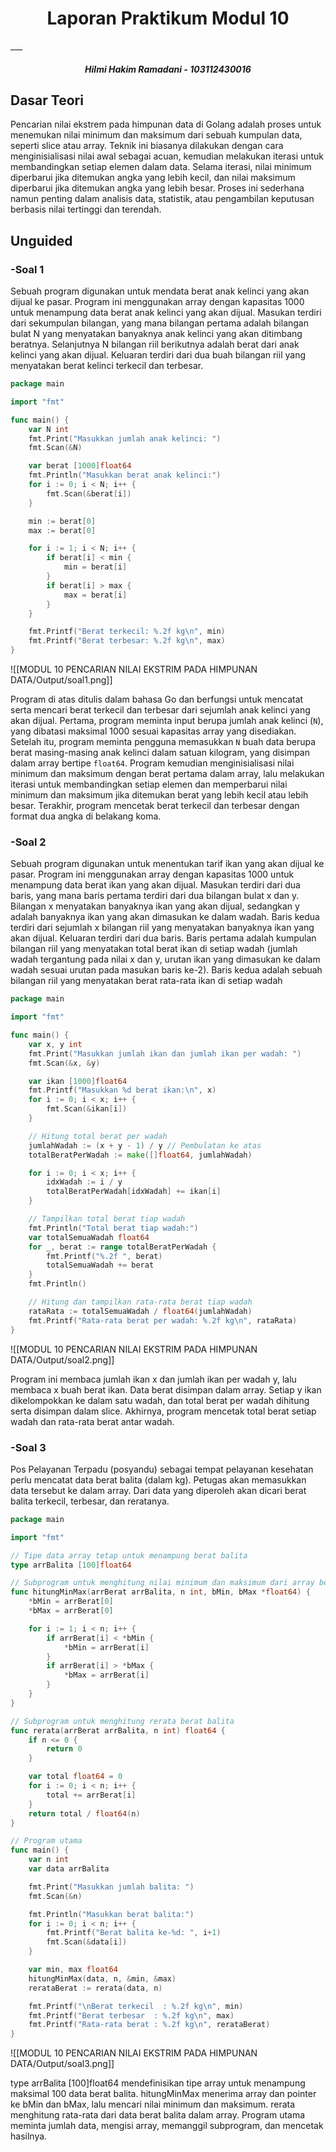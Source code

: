 <h1 align="center">Laporan Praktikum Modul 10</h1>
___
<h5 align="center">Hilmi Hakim Ramadani - 103112430016</h5>

## Dasar Teori

Pencarian nilai ekstrem pada himpunan data di Golang adalah proses untuk menemukan nilai minimum dan maksimum dari sebuah kumpulan data, seperti slice atau array. Teknik ini biasanya dilakukan dengan cara menginisialisasi nilai awal sebagai acuan, kemudian melakukan iterasi untuk membandingkan setiap elemen dalam data. Selama iterasi, nilai minimum diperbarui jika ditemukan angka yang lebih kecil, dan nilai maksimum diperbarui jika ditemukan angka yang lebih besar. Proses ini sederhana namun penting dalam analisis data, statistik, atau pengambilan keputusan berbasis nilai tertinggi dan terendah.


## Unguided

### -Soal 1
Sebuah program digunakan untuk mendata berat anak kelinci yang akan dijual ke pasar.
Program ini menggunakan array dengan kapasitas 1000 untuk menampung data berat anak
kelinci yang akan dijual.
Masukan terdiri dari sekumpulan bilangan, yang mana bilangan pertama adalah bilangan
bulat N yang menyatakan banyaknya anak kelinci yang akan ditimbang beratnya. Selanjutnya
N bilangan riil berikutnya adalah berat dari anak kelinci yang akan dijual.
Keluaran terdiri dari dua buah bilangan riil yang menyatakan berat kelinci terkecil dan
terbesar.

```go
package main

import "fmt"

func main() {
	var N int
	fmt.Print("Masukkan jumlah anak kelinci: ")
	fmt.Scan(&N)

	var berat [1000]float64
	fmt.Println("Masukkan berat anak kelinci:")
	for i := 0; i < N; i++ {
		fmt.Scan(&berat[i])
	}

	min := berat[0]
	max := berat[0]

	for i := 1; i < N; i++ {
		if berat[i] < min {
			min = berat[i]
		}
		if berat[i] > max {
			max = berat[i]
		}
	}

	fmt.Printf("Berat terkecil: %.2f kg\n", min)
	fmt.Printf("Berat terbesar: %.2f kg\n", max)
}
```

![[MODUL 10 PENCARIAN NILAI EKSTRIM PADA HIMPUNAN DATA/Output/soal1.png]]

Program di atas ditulis dalam bahasa Go dan berfungsi untuk mencatat serta mencari berat terkecil dan terbesar dari sejumlah anak kelinci yang akan dijual. Pertama, program meminta input berupa jumlah anak kelinci (`N`), yang dibatasi maksimal 1000 sesuai kapasitas array yang disediakan. Setelah itu, program meminta pengguna memasukkan `N` buah data berupa berat masing-masing anak kelinci dalam satuan kilogram, yang disimpan dalam array bertipe `float64`. Program kemudian menginisialisasi nilai minimum dan maksimum dengan berat pertama dalam array, lalu melakukan iterasi untuk membandingkan setiap elemen dan memperbarui nilai minimum dan maksimum jika ditemukan berat yang lebih kecil atau lebih besar. Terakhir, program mencetak berat terkecil dan terbesar dengan format dua angka di belakang koma.


### -Soal 2
Sebuah program digunakan untuk menentukan tarif ikan yang akan dijual ke pasar. Program
ini menggunakan array dengan kapasitas 1000 untuk menampung data berat ikan yang akan
dijual.
Masukan terdiri dari dua baris, yang mana baris pertama terdiri dari dua bilangan bulat x dan
y. Bilangan x menyatakan banyaknya ikan yang akan dijual, sedangkan y adalah banyaknya
ikan yang akan dimasukan ke dalam wadah. Baris kedua terdiri dari sejumlah x bilangan riil
yang menyatakan banyaknya ikan yang akan dijual.
Keluaran terdiri dari dua baris. Baris pertama adalah kumpulan bilangan riil yang menyatakan
total berat ikan di setiap wadah (jumlah wadah tergantung pada nilai x dan y, urutan ikan yang
dimasukan ke dalam wadah sesuai urutan pada masukan baris ke-2). Baris kedua adalah
sebuah bilangan riil yang menyatakan berat rata-rata ikan di setiap wadah

```go
package main

import "fmt"

func main() {
	var x, y int
	fmt.Print("Masukkan jumlah ikan dan jumlah ikan per wadah: ")
	fmt.Scan(&x, &y)

	var ikan [1000]float64
	fmt.Printf("Masukkan %d berat ikan:\n", x)
	for i := 0; i < x; i++ {
		fmt.Scan(&ikan[i])
	}

	// Hitung total berat per wadah
	jumlahWadah := (x + y - 1) / y // Pembulatan ke atas
	totalBeratPerWadah := make([]float64, jumlahWadah)

	for i := 0; i < x; i++ {
		idxWadah := i / y
		totalBeratPerWadah[idxWadah] += ikan[i]
	}

	// Tampilkan total berat tiap wadah
	fmt.Println("Total berat tiap wadah:")
	var totalSemuaWadah float64
	for _, berat := range totalBeratPerWadah {
		fmt.Printf("%.2f ", berat)
		totalSemuaWadah += berat
	}
	fmt.Println()

	// Hitung dan tampilkan rata-rata berat tiap wadah
	rataRata := totalSemuaWadah / float64(jumlahWadah)
	fmt.Printf("Rata-rata berat per wadah: %.2f kg\n", rataRata)
}
```

![[MODUL 10 PENCARIAN NILAI EKSTRIM PADA HIMPUNAN DATA/Output/soal2.png]]

Program ini membaca jumlah ikan x dan jumlah ikan per wadah y, lalu membaca x buah berat ikan. Data berat disimpan dalam array. Setiap y ikan dikelompokkan ke dalam satu wadah, dan total berat per wadah dihitung serta disimpan dalam slice. Akhirnya, program mencetak total berat setiap wadah dan rata-rata berat antar wadah.

### -Soal 3
Pos Pelayanan Terpadu (posyandu) sebagai tempat pelayanan kesehatan perlu mencatat data berat balita (dalam kg). Petugas akan memasukkan data tersebut ke dalam array. Dari data yang diperoleh akan dicari berat balita terkecil, terbesar, dan reratanya.

```go
package main

import "fmt"

// Tipe data array tetap untuk menampung berat balita
type arrBalita [100]float64

// Subprogram untuk menghitung nilai minimum dan maksimum dari array berat balita
func hitungMinMax(arrBerat arrBalita, n int, bMin, bMax *float64) {
	*bMin = arrBerat[0]
	*bMax = arrBerat[0]

	for i := 1; i < n; i++ {
		if arrBerat[i] < *bMin {
			*bMin = arrBerat[i]
		}
		if arrBerat[i] > *bMax {
			*bMax = arrBerat[i]
		}
	}
}

// Subprogram untuk menghitung rerata berat balita
func rerata(arrBerat arrBalita, n int) float64 {
	if n <= 0 {
		return 0
	}

	var total float64 = 0
	for i := 0; i < n; i++ {
		total += arrBerat[i]
	}
	return total / float64(n)
}

// Program utama
func main() {
	var n int
	var data arrBalita

	fmt.Print("Masukkan jumlah balita: ")
	fmt.Scan(&n)

	fmt.Println("Masukkan berat balita:")
	for i := 0; i < n; i++ {
		fmt.Printf("Berat balita ke-%d: ", i+1)
		fmt.Scan(&data[i])
	}

	var min, max float64
	hitungMinMax(data, n, &min, &max)
	rerataBerat := rerata(data, n)

	fmt.Printf("\nBerat terkecil  : %.2f kg\n", min)
	fmt.Printf("Berat terbesar  : %.2f kg\n", max)
	fmt.Printf("Rata-rata berat : %.2f kg\n", rerataBerat)
}
```

![[MODUL 10 PENCARIAN NILAI EKSTRIM PADA HIMPUNAN DATA/Output/soal3.png]]

type arrBalita [100]float64 mendefinisikan tipe array untuk menampung maksimal 100 data berat balita. hitungMinMax menerima array dan pointer ke bMin dan bMax, lalu mencari nilai minimum dan maksimum. rerata menghitung rata-rata dari data berat balita dalam array. Program utama meminta jumlah data, mengisi array, memanggil subprogram, dan mencetak hasilnya.